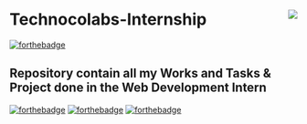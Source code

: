 # Technocolabs-Internship  <img align='right' src="https://media-exp1.licdn.com/dms/image/C4E0BAQGINWsWld18Iw/company-logo_200_200/0?e=2159024400&v=beta&t=a-aVnhduORDcArpdcIhFF9jvSnHA1xWN50pL7XJrnok">

[![forthebadge](https://forthebadge.com/images/badges/built-with-love.svg)](https://forthebadge.com)
## Repository contain all my Works and Tasks &amp; Project done in the Web Development Intern

[![forthebadge](https://forthebadge.com/images/badges/uses-html.svg)](https://forthebadge.com)
[![forthebadge](https://forthebadge.com/images/badges/uses-css.svg)](https://forthebadge.com)
[![forthebadge](https://forthebadge.com/images/badges/uses-js.svg)](https://forthebadge.com)
